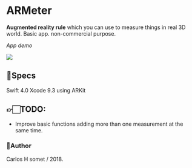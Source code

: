 # ARMeter

**Augmented reality rule** which you can use to measure things in real 3D world. Basic app.
non-commercial purpose.

*App demo*

<img src="/ARMeter/demo/demo.gif?raw=true">


## 📝Specs 
Swift 4.0 Xcode 9.3 using ARKit

## 👉🏻TODO:
- Improve basic functions adding more than one measurement at the same time.


### 👤Author
Carlos H somet / 2018.
